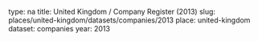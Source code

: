 type: na
title: United Kingdom / Company Register (2013)
slug: places/united-kingdom/datasets/companies/2013
place: united-kingdom
dataset: companies
year: 2013
